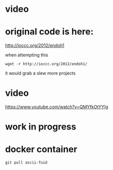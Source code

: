 

# video
# original code is here:

http://ioccc.org/2012/endoh1

when attempting this 

`wget -r http://ioccc.org/2012/endoh1/`

it would grab a slew more projects


# video

https://www.youtube.com/watch?v=QMYfkOtYYlg

# work in progress
# docker container
`git pull ascii-fuid`

